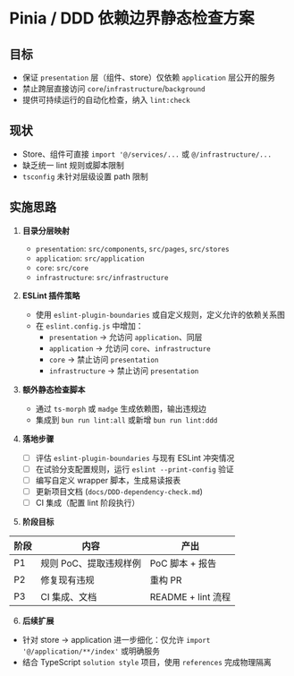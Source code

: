 # Pinia / DDD 依赖边界静态检查方案

## 目标

- 保证 `presentation` 层（组件、store）仅依赖 `application` 层公开的服务
- 禁止跨层直接访问 `core`/`infrastructure`/`background`
- 提供可持续运行的自动化检查，纳入 `lint:check`

## 现状

- Store、组件可直接 `import '@/services/...` 或 `@/infrastructure/...`
- 缺乏统一 lint 规则或脚本限制
- `tsconfig` 未针对层级设置 path 限制

## 实施思路

1. **目录分层映射**
   - `presentation`: `src/components`, `src/pages`, `src/stores`
   - `application`: `src/application`
   - `core`: `src/core`
   - `infrastructure`: `src/infrastructure`

2. **ESLint 插件策略**
   - 使用 `eslint-plugin-boundaries` 或自定义规则，定义允许的依赖关系图
   - 在 `eslint.config.js` 中增加：
     - `presentation` → 允访问 `application`、同层
     - `application` → 允访问 `core`、`infrastructure`
     - `core` → 禁止访问 `presentation`
     - `infrastructure` → 禁止访问 `presentation`

3. **额外静态检查脚本**
   - 通过 `ts-morph` 或 `madge` 生成依赖图，输出违规边
   - 集成到 `bun run lint:all` 或新增 `bun run lint:ddd`

4. **落地步骤**
   - [ ] 评估 `eslint-plugin-boundaries` 与现有 ESLint 冲突情况
   - [ ] 在试验分支配置规则，运行 `eslint --print-config` 验证
   - [ ] 编写自定义 wrapper 脚本，生成易读报表
   - [ ] 更新项目文档 (`docs/DDD-dependency-check.md`)
   - [ ] CI 集成（配置 lint 阶段执行）

5. **阶段目标**

| 阶段 | 内容                   | 产出               |
| ---- | ---------------------- | ------------------ |
| P1   | 规则 PoC、提取违规样例 | PoC 脚本 + 报告    |
| P2   | 修复现有违规           | 重构 PR            |
| P3   | CI 集成、文档          | README + lint 流程 |

6. **后续扩展**

- 针对 store → application 进一步细化：仅允许 `import '@/application/**/index'` 或明确服务
- 结合 TypeScript `solution style` 项目，使用 `references` 完成物理隔离
